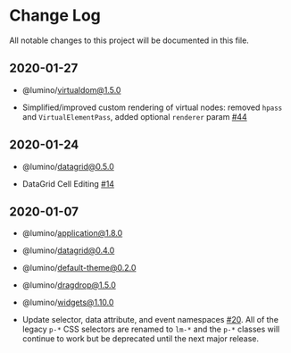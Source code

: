 # Change Log

All notable changes to this project will be documented in this file.

## 2020-01-27

- @lumino/virtualdom@1.5.0

- Simplified/improved custom rendering of virtual nodes: removed `hpass` and `VirtualElementPass`, added optional `renderer` param [#44](https://github.com/jupyterlab/lumino/pull/44)


## 2020-01-24
 - @lumino/datagrid@0.5.0

 - DataGrid Cell Editing [#14](https://github.com/jupyterlab/lumino/pull/14)


## 2020-01-07

 - @lumino/application@1.8.0
 - @lumino/datagrid@0.4.0
 - @lumino/default-theme@0.2.0
 - @lumino/dragdrop@1.5.0
 - @lumino/widgets@1.10.0

- Update selector, data attribute, and event namespaces [#20](https://github.com/jupyterlab/lumino/pull/20).  All of the legacy `p-*` CSS selectors are renamed to `lm-*` and the `p-*` classes will continue to work but be deprecated until the next major release.
